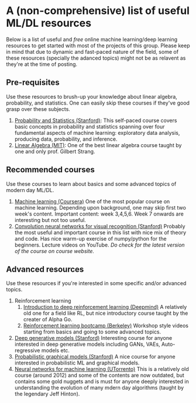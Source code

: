 # A (non-comprehensive) list of useful ML/DL resources
Below is a list of useful and *free* online machine learning/deep learning resources to get started with most of the projects of this group. Please keep in mind that due to dynamic and fast-paced nature of the field, some of these resources (specially the adanced topics) might not be as relavent as they're at the time of posting.

## Pre-requisites
Use these resources to brush-up your knowledge about linear algebra, probability, and statistics. One can easily skip these courses if they've good grasp over these subjects.

1. [Probability and Statistics (Stanford)](https://online.stanford.edu/courses/gse-yprobstat-probability-and-statistics): This self-paced course covers basic concepts in probability and statistics spanning over four fundamental aspects of machine learning: exploratory data analysis, producing data, probability, and inference.
2. [Linear Algebra (MIT)](https://ocw.mit.edu/courses/mathematics/18-06-linear-algebra-spring-2010/): One of the best linear algebra course taught by one and only prof. Gilbert Strang.

## Recommended courses
Use these courses to learn about basics and some advanced topics of modern day ML/DL.
1. [Machine learning (Coursera)](https://www.coursera.org/learn/machine-learning) One of the most popular course on machine learning. Depending upon background, one may skip first two week's content. Important content: week 3,4,5,6. Week 7 onwards are interesting but not too useful.
2. [Convolution neural networks for visual recognition (Stanford)](http://cs231n.stanford.edu/) Probably the most useful and important course in this list with nice mix of theory and code. Has nice warm-up exercise of numpy/python for the beginners. Lecture videos on YouTube. *Do check for the latest version of the course on course website.*

## Advanced resources
Use these resources if you're interested in some specific and/or advanced topics.
1. Reinforcement learning
   1. [Introduction to deep reinforcement learning (Deepmind)](https://www.coursera.org/specializations/probabilistic-graphical-models) A relatively old one for a field like RL, but nice introductory course taught by the creater of Alpha Go.
   1. [Reinforcement learning bootcamp (Berkeley)](https://sites.google.com/view/deep-rl-bootcamp/lectures?fbclid=IwAR3p_GSDysSZN9I3ib43Z-F5CzdYKmkHwh9o_eabSLFw7aP648y0D4jDdqI) Workshop style videos starting from basics and going to some advanced topics.
2. [Deep generative models (Stanford)](https://deepgenerativemodels.github.io/) Interesting course for anyone interested in deep generative models including GANs, VAEs, Auto-regressive models etc.
3. [Probabilistic graphical models (Stanford)](https://www.coursera.org/specializations/probabilistic-graphical-models) A nice course for anyone interested in probabilistic ML and graphical models.
4. [Neural networks for machine learning (UTorrento)](https://www.cs.toronto.edu/~hinton/coursera_lectures.html) This is a relatively old course (around 2012) and some of the contents are now outdated, but contains some gold nuggets and is must for anyone deeply interested in understanding the evolution of many mdern day algorithms (taught by the legendary Jeff Hinton).
